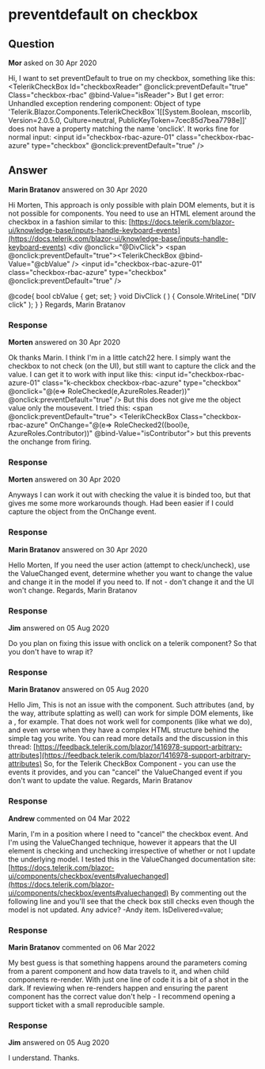 # preventdefault on checkbox

## Question

**Mor** asked on 30 Apr 2020

Hi, I want to set preventDefault to true on my checkbox, something like this: <TelerikCheckBox Id="checkboxReader" @onclick:preventDefault="true" Class="checkbox-rbac" @bind-Value="isReader"></TelerikCheckBox> But I get error: Unhandled exception rendering component: Object of type 'Telerik.Blazor.Components.TelerikCheckBox`1[[System.Boolean, mscorlib, Version=2.0.5.0, Culture=neutral, PublicKeyToken=7cec85d7bea7798e]]' does not have a property matching the name 'onclick'. It works fine for normal input: <input id="checkbox-rbac-azure-01" class="checkbox-rbac-azure" type="checkbox" @onclick:preventDefault="true" />

## Answer

**Marin Bratanov** answered on 30 Apr 2020

Hi Morten, This approach is only possible with plain DOM elements, but it is not possible for components. You need to use an HTML element around the checkbox in a fashion similar to this: [https://docs.telerik.com/blazor-ui/knowledge-base/inputs-handle-keyboard-events](https://docs.telerik.com/blazor-ui/knowledge-base/inputs-handle-keyboard-events) <div @onclick="@DivClick">
<span @onclick:preventDefault="true"><TelerikCheckBox @bind-Value="@cbValue" /></span>
<input id="checkbox-rbac-azure-01" class="checkbox-rbac-azure" type="checkbox" @onclick:preventDefault="true" />
</div>

@code{ bool cbValue { get; set; } void DivClick ( ) {
Console.WriteLine( "DIV click" );
}
} Regards, Marin Bratanov

### Response

**Morten** answered on 30 Apr 2020

Ok thanks Marin. I think I'm in a little catch22 here. I simply want the checkbox to not check (on the UI), but still want to capture the click and the value. I can get it to work with input like this: <td><input id="checkbox-rbac-azure-01" class="k-checkbox checkbox-rbac-azure" type="checkbox" @onclick="@(e=> RoleChecked(e,AzureRoles.Reader))" @onclick:preventDefault="true" /></td> But this does not give me the object value only the mousevent. I tried this: <td> <span @onclick:preventDefault="true"> <TelerikCheckBox Class="checkbox-rbac-azure" OnChange="@(e=> RoleChecked2((bool)e, AzureRoles.Contributor))" @bind-Value="isContributor"></TelerikCheckBox> </span> </td> but this prevents the onchange from firing.

### Response

**Morten** answered on 30 Apr 2020

Anyways I can work it out with checking the value it is binded too, but that gives me some more workarounds though. Had been easier if I could capture the object from the OnChange event.

### Response

**Marin Bratanov** answered on 30 Apr 2020

Hello Morten, If you need the user action (attempt to check/uncheck), use the ValueChanged event, determine whether you want to change the value and change it in the model if you need to. If not - don't change it and the UI won't change. Regards, Marin Bratanov

### Response

**Jim** answered on 05 Aug 2020

Do you plan on fixing this issue with onclick on a telerik component? So that you don't have to wrap it?

### Response

**Marin Bratanov** answered on 05 Aug 2020

Hello Jim, This is not an issue with the component. Such attributes (and, by the way, attribute splatting as well) can work for simple DOM elements, like a <span>, for example. That does not work well for components (like what we do), and even worse when they have a complex HTML structure behind the simple tag you write. You can read more details and the discussion in this thread: [https://feedback.telerik.com/blazor/1416978-support-arbitrary-attributes](https://feedback.telerik.com/blazor/1416978-support-arbitrary-attributes) So, for the Telerik CheckBox Component - you can use the events it provides, and you can "cancel" the ValueChanged event if you don't want to update the value. Regards, Marin Bratanov

### Response

**Andrew** commented on 04 Mar 2022

Marin, I'm in a position where I need to "cancel" the checkbox event. And I'm using the ValueChanged technique, however it appears that the UI element is checking and unchecking irrespective of whether or not I update the underlying model. I tested this in the ValueChanged documentation site: [https://docs.telerik.com/blazor-ui/components/checkbox/events#valuechanged](https://docs.telerik.com/blazor-ui/components/checkbox/events#valuechanged) By commenting out the following line and you'll see that the check box still checks even though the model is not updated. Any advice? -Andy item. IsDelivered=value;

### Response

**Marin Bratanov** commented on 06 Mar 2022

My best guess is that something happens around the parameters coming from a parent component and how data travels to it, and when child components re-render. With just one line of code it is a bit of a shot in the dark. If reviewing when re-renders happen and ensuring the parent component has the correct value don't help - I recommend opening a support ticket with a small reproducible sample.

### Response

**Jim** answered on 05 Aug 2020

I understand. Thanks.
